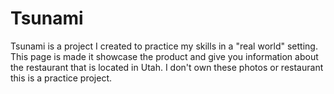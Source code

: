 # Tsunami 
Tsunami is a project I created to practice my skills in a "real world" setting. This page is made it showcase the product and give you information about the restaurant that is located in Utah. I don't own these photos or restaurant this is a practice project.
